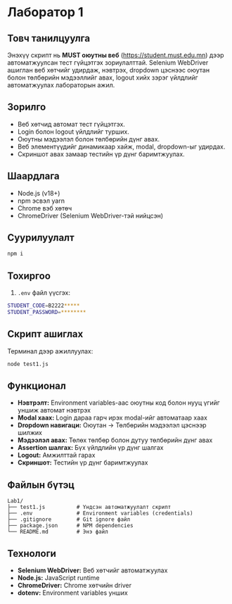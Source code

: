 # Лаборатор 1

## Товч танилцуулга
Энэхүү скрипт нь **MUST оюутны веб** (https://student.must.edu.mn) дээр автоматжуулсан тест гүйцэтгэх зориулалттай. Selenium WebDriver ашиглан веб хөтчийг удирдаж, нэвтрэх, dropdown цэснээс оюутан болон төлбөрийн мэдээллийг авах, logout хийх зэрэг үйлдлийг автоматжуулах лабораторын ажил.

## Зорилго
- Веб хөтчид автомат тест гүйцэтгэх.  
- Login болон logout үйлдлийг турших.  
- Оюутны мэдээлэл болон төлбөрийн дүнг авах.  
- Веб элементүүдийг динамикаар хайж, modal, dropdown-ыг удирдах.  
- Скриншот авах замаар тестийн үр дүнг баримтжуулах.

## Шаардлага
- Node.js (v18+)
- npm эсвэл yarn
- Chrome вэб хөтөч
- ChromeDriver (Selenium WebDriver-тэй нийцсэн)

## Суурилуулалт
```bash
npm i
```

## Тохиргоо

1. `.env` файл үүсгэх:
```bash
STUDENT_CODE=B2222*****
STUDENT_PASSWORD=********
```

## Скрипт ашиглах

Терминал дээр ажиллуулах:

```bash
node test1.js
```

## Функционал

- **Нэвтрэлт:** Environment variables-аас оюутны код болон нууц үгийг уншиж автомат нэвтрэх
- **Modal хаах:** Login дараа гарч ирэх modal-ийг автоматаар хаах
- **Dropdown навигаци:** Оюутан → Төлбөрийн мэдээлэл цэснээр шилжих
- **Мэдээлэл авах:** Төлөх төлбөр болон дутуу төлбөрийн дүнг авах
- **Assertion шалгах:** Бүх үйлдлийн үр дүнг шалгах
- **Logout:** Амжилттай гарах
- **Скриншот:** Тестийн үр дүнг баримтжуулах

## Файлын бүтэц

```
Lab1/
├── test1.js          # Үндсэн автоматжуулалт скрипт
├── .env              # Environment variables (credentials)
├── .gitignore        # Git ignore файл
├── package.json      # NPM dependencies
└── README.md         # Энэ файл
```

## Технологи

- **Selenium WebDriver:** Веб хөтчийг автоматжуулах
- **Node.js:** JavaScript runtime
- **ChromeDriver:** Chrome хөтчийн driver
- **dotenv:** Environment variables унших